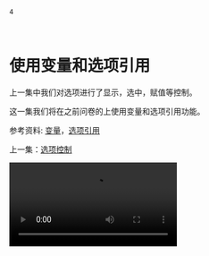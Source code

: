 ```index
4
```
```tag

```
```summary

```
# 使用变量和选项引用

上一集中我们对选项进行了显示，选中，赋值等控制。

这一集我们将在之前问卷的上使用变量和选项引用功能。

参考资料: [变量](../design/variable/concept.md)，[选项引用](../design/opt-reference/concept.md)

上一集：[选项控制](./option-control.md)

<video src='https://media.choiceform.com/help/video/variable-opt-reference.mp4'>

下一集：[循环节点和循环控制](./loop-control.md)
